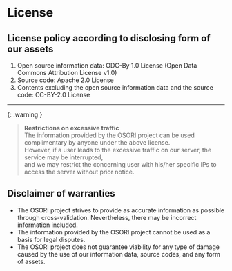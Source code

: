 # License

## License policy according to disclosing form of our assets
1. Open source information data: ODC-By 1.0 License (Open Data Commons Attribution License v1.0)
2. Source code: Apache 2.0 License
3. Contents excluding the open source information data and the source code: CC-BY-2.0 License

---

{: .warning }
> **Restrictions on excessive traffic** <br>
The information provided by the OSORI project can be used complimentary by anyone under the above license.<br>
However, if a user leads to the excessive traffic on our server, the service may be interrupted,<br>
and we may restrict the concerning user with his/her specific IPs to access the server without prior notice.

## Disclaimer of warranties
- The OSORI project strives to provide as accurate information as possible through cross-validation. Nevertheless, there may be incorrect information included.
- The information provided by the OSORI project cannot be used as a basis for legal disputes.
- The OSORI project does not guarantee viability for any type of damage caused by the use of our information data, source codes, and any form of assets.
